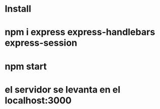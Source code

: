 # Install 
# npm i express express-handlebars express-session
# npm start
# el servidor se levanta en el localhost:3000

